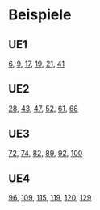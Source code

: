 # Beispiele

## UE1

[6](./UE1/6), [9](./UE1/9), [17](./UE1/), [19](./UE1/19), [21](./UE1/21), [41](./UE1/41)

## UE2

[28](./UE2/28), [43](./UE2/43), [47](./UE2/47), [52](./UE2/52), [61](./UE2/61), [68](./UE2/68)

## UE3

[72](./UE3/72), [74](./UE3/74), [82](./UE3/82), [89](./UE3/89), [92](./UE3/92), [100](./UE3/100)

## UE4

[96](./UE4/96), [109](./UE4/109), [115](./UE4/115), [119](./UE4/119), [120](./UE4/120), [129](./UE4/129)
